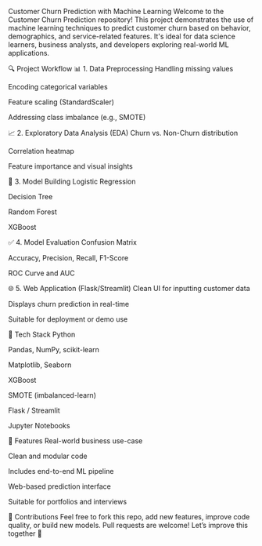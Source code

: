 Customer Churn Prediction with Machine Learning
Welcome to the Customer Churn Prediction repository!
This project demonstrates the use of machine learning techniques to predict customer churn based on behavior, demographics, and service-related features. It's ideal for data science learners, business analysts, and developers exploring real-world ML applications.


🔍 Project Workflow
📊 1. Data Preprocessing
Handling missing values

Encoding categorical variables

Feature scaling (StandardScaler)

Addressing class imbalance (e.g., SMOTE)

📈 2. Exploratory Data Analysis (EDA)
Churn vs. Non-Churn distribution

Correlation heatmap

Feature importance and visual insights

🤖 3. Model Building
Logistic Regression

Decision Tree

Random Forest

XGBoost

✅ 4. Model Evaluation
Confusion Matrix

Accuracy, Precision, Recall, F1-Score

ROC Curve and AUC

🌐 5. Web Application (Flask/Streamlit)
Clean UI for inputting customer data

Displays churn prediction in real-time

Suitable for deployment or demo use

🧰 Tech Stack
Python

Pandas, NumPy, scikit-learn

Matplotlib, Seaborn

XGBoost

SMOTE (imbalanced-learn)

Flask / Streamlit

Jupyter Notebooks

🚀 Features
Real-world business use-case

Clean and modular code

Includes end-to-end ML pipeline

Web-based prediction interface

Suitable for portfolios and interviews

📢 Contributions
Feel free to fork this repo, add new features, improve code quality, or build new models. Pull requests are welcome!
Let’s improve this together 🙌

